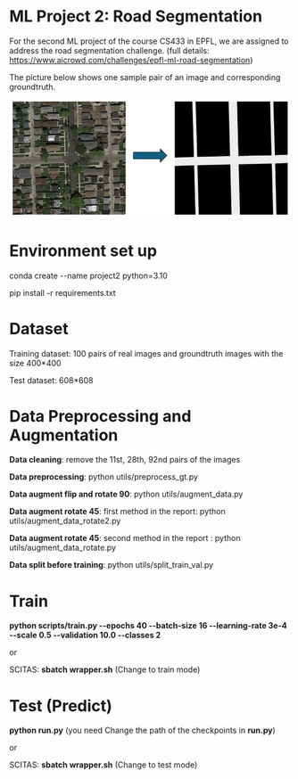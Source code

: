 # ML Project 2: Road Segmentation
For the second ML project of the course CS433 in EPFL, we are assigned to address the road segmentation challenge.
(full details: https://www.aicrowd.com/challenges/epfl-ml-road-segmentation)

The picture below shows one sample pair of an image and corresponding groundtruth.

![intoout](sample.png)

# Environment set up 

conda create --name project2 python=3.10

pip install -r requirements.txt

# Dataset
Training dataset: 100 pairs of real images and groundtruth images with the size 400*400 

Test dataset: 608*608

# Data Preprocessing and Augmentation

**Data cleaning**: remove the 11st, 28th, 92nd pairs of the images

**Data preprocessing**: python utils/preprocess_gt.py

**Data augment flip and rotate 90**: python utils/augment_data.py

**Data augment rotate 45**: first method in the report: python utils/augment_data_rotate2.py

**Data augment rotate 45**: second method in the report : python utils/augment_data_rotate.py

**Data split before training**: python utils/split_train_val.py


# Train
**python scripts/train.py --epochs 40 --batch-size 16 --learning-rate 3e-4  --scale 0.5 --validation 10.0  --classes 2**

or 

SCITAS: **sbatch wrapper.sh** (Change to train mode)

# Test (Predict)

**python run.py** (you need Change the path of the checkpoints in **run.py**)

or 

SCITAS: **sbatch wrapper.sh** (Change to test mode)








